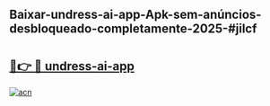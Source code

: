 ## Baixar-undress-ai-app-Apk-sem-anúncios-desbloqueado-completamente-2025-#jilcf

# <h2><a href="https://ainizakaria.my?title=undress-ai-app&ref=20M">🔗👉 🔴 undress-ai-app</a></h2>

[![acn](https://github.com/user-attachments/assets/0f9c940e-d8b0-45ae-aac7-cd30a18b3e1c)](https://ainizakaria.my?title=undress-ai-app&ref=20M)


